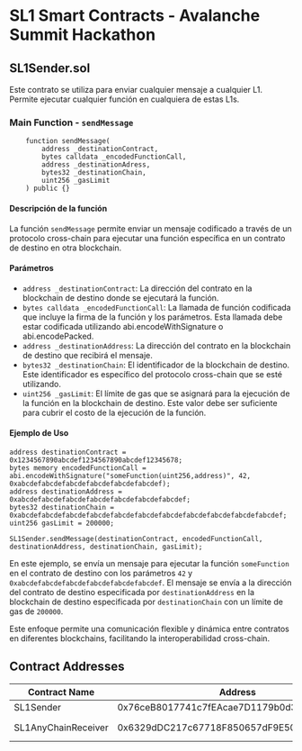 # SL1 Smart Contracts - Avalanche Summit Hackathon

## SL1Sender.sol

Este contrato se utiliza para enviar cualquier mensaje a cualquier L1. Permite ejecutar cualquier función en cualquiera de estas L1s.

### Main Function - `sendMessage`

```solidity
    function sendMessage(
        address _destinationContract,
        bytes calldata _encodedFunctionCall,
        address _destinationAdress,
        bytes32 _destinationChain,
        uint256 _gasLimit
    ) public {}
```

#### Descripción de la función

La función `sendMessage` permite enviar un mensaje codificado a través de un protocolo cross-chain para ejecutar una función específica en un contrato de destino en otra blockchain.

#### Parámetros

- `address _destinationContract`: La dirección del contrato en la blockchain de destino donde se ejecutará la función.
- `bytes calldata _encodedFunctionCall`: La llamada de función codificada que incluye la firma de la función y los parámetros. Esta llamada debe estar codificada utilizando abi.encodeWithSignature o abi.encodePacked.
- `address _destinationAddress`: La dirección del contrato en la blockchain de destino que recibirá el mensaje.
- `bytes32 _destinationChain`: El identificador de la blockchain de destino. Este identificador es específico del protocolo cross-chain que se esté utilizando.
- `uint256 _gasLimit`: El límite de gas que se asignará para la ejecución de la función en la blockchain de destino. Este valor debe ser suficiente para cubrir el costo de la ejecución de la función.

#### Ejemplo de Uso

```solidity
address destinationContract = 0x1234567890abcdef1234567890abcdef12345678;
bytes memory encodedFunctionCall = abi.encodeWithSignature("someFunction(uint256,address)", 42, 0xabcdefabcdefabcdefabcdefabcdefabcdef);
address destinationAddress = 0xabcdefabcdefabcdefabcdefabcdefabcdefabcdef;
bytes32 destinationChain = 0xabcdefabcdefabcdefabcdefabcdefabcdefabcdefabcdefabcdefabcdefabcdef;
uint256 gasLimit = 200000;

SL1Sender.sendMessage(destinationContract, encodedFunctionCall, destinationAddress, destinationChain, gasLimit);
```

En este ejemplo, se envía un mensaje para ejecutar la función `someFunction` en el contrato de destino con los parámetros `42` y `0xabcdefabcdefabcdefabcdefabcdefabcdef`. El mensaje se envía a la dirección del contrato de destino especificada por `destinationAddress` en la blockchain de destino especificada por `destinationChain` con un límite de gas de `200000`.

Este enfoque permite una comunicación flexible y dinámica entre contratos en diferentes blockchains, facilitando la interoperabilidad cross-chain.


## Contract Addresses



| Contract Name | Address                                      | Chain  |
|---------------|----------------------------------------------|--------|
| SL1Sender     | 0x76ceB8017741c7fEAcae7D1179b0d3eB4151dcc4   | sL1    |
| SL1AnyChainReceiver     | 0x6329dDC217c67718F850657dF9E50025aC0c8dba   | Dispatch L1    |






